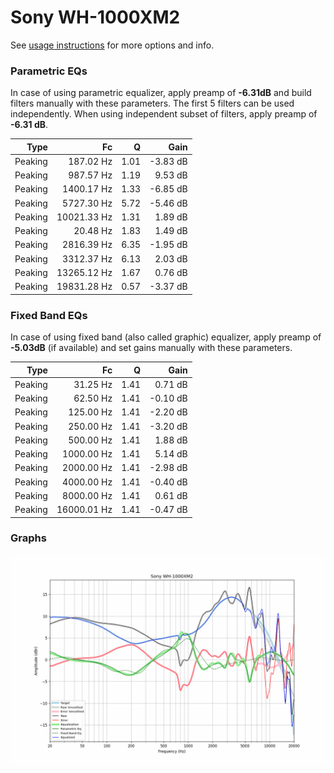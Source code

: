 # Sony WH-1000XM2
See [usage instructions](https://github.com/jaakkopasanen/AutoEq#usage) for more options and info.

### Parametric EQs
In case of using parametric equalizer, apply preamp of **-6.31dB** and build filters manually
with these parameters. The first 5 filters can be used independently.
When using independent subset of filters, apply preamp of **-6.31 dB**.

| Type    | Fc          |    Q | Gain     |
|--------:|------------:|-----:|---------:|
| Peaking | 187.02 Hz   | 1.01 | -3.83 dB |
| Peaking | 987.57 Hz   | 1.19 | 9.53 dB  |
| Peaking | 1400.17 Hz  | 1.33 | -6.85 dB |
| Peaking | 5727.30 Hz  | 5.72 | -5.46 dB |
| Peaking | 10021.33 Hz | 1.31 | 1.89 dB  |
| Peaking | 20.48 Hz    | 1.83 | 1.49 dB  |
| Peaking | 2816.39 Hz  | 6.35 | -1.95 dB |
| Peaking | 3312.37 Hz  | 6.13 | 2.03 dB  |
| Peaking | 13265.12 Hz | 1.67 | 0.76 dB  |
| Peaking | 19831.28 Hz | 0.57 | -3.37 dB |

### Fixed Band EQs
In case of using fixed band (also called graphic) equalizer, apply preamp of **-5.03dB**
(if available) and set gains manually with these parameters.

| Type    | Fc          |    Q | Gain     |
|--------:|------------:|-----:|---------:|
| Peaking | 31.25 Hz    | 1.41 | 0.71 dB  |
| Peaking | 62.50 Hz    | 1.41 | -0.10 dB |
| Peaking | 125.00 Hz   | 1.41 | -2.20 dB |
| Peaking | 250.00 Hz   | 1.41 | -3.20 dB |
| Peaking | 500.00 Hz   | 1.41 | 1.88 dB  |
| Peaking | 1000.00 Hz  | 1.41 | 5.14 dB  |
| Peaking | 2000.00 Hz  | 1.41 | -2.98 dB |
| Peaking | 4000.00 Hz  | 1.41 | -0.40 dB |
| Peaking | 8000.00 Hz  | 1.41 | 0.61 dB  |
| Peaking | 16000.01 Hz | 1.41 | -0.47 dB |

### Graphs
![](./Sony%20WH-1000XM2.png)